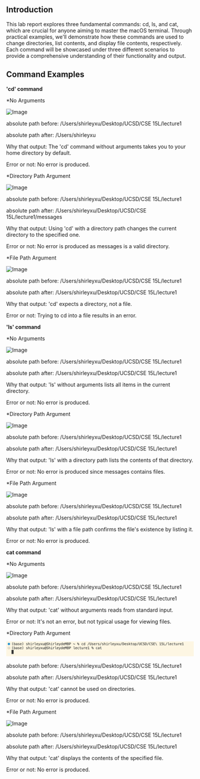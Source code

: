 ## Introduction
This lab report explores three fundamental commands: cd, ls, and cat, which are crucial for anyone aiming to master the macOS terminal. Through practical examples, we'll demonstrate how these commands are used to change directories, list contents, and display file contents, respectively. Each command will be showcased under three different scenarios to provide a comprehensive understanding of their functionality and output. 

## Command Examples
**'cd' command**

*No Arguments

![Image](cd1.jpg)

absolute path before: /Users/shirleyxu/Desktop/UCSD/CSE 15L/lecture1

absolute path after: /Users/shirleyxu

Why that output: The 'cd' command without arguments takes you to your home directory by default. 

Error or not: No error is produced.


*Directory Path Argument

![Image](cd2.jpg)

absolute path before: /Users/shirleyxu/Desktop/UCSD/CSE 15L/lecture1

absolute path after: /Users/shirleyxu/Desktop/UCSD/CSE 15L/lecture1/messages

Why that output: Using 'cd' with a directory path changes the current directory to the specified one. 

Error or not: No error is produced as messages is a valid directory.


*File Path Argument

![Image](cd3.jpg)

absolute path before: /Users/shirleyxu/Desktop/UCSD/CSE 15L/lecture1

absolute path after: /Users/shirleyxu/Desktop/UCSD/CSE 15L/lecture1

Why that output:  'cd' expects a directory, not a file. 

Error or not: Trying to cd into a file results in an error.



**'ls' command**

*No Arguments

![Image](ls1.jpg)

absolute path before: /Users/shirleyxu/Desktop/UCSD/CSE 15L/lecture1

absolute path after: /Users/shirleyxu/Desktop/UCSD/CSE 15L/lecture1

Why that output: 'ls' without arguments lists all items in the current directory.

Error or not:  No error is produced.


*Directory Path Argument

![Image](ls2.jpg)

absolute path before: /Users/shirleyxu/Desktop/UCSD/CSE 15L/lecture1

absolute path after: /Users/shirleyxu/Desktop/UCSD/CSE 15L/lecture1

Why that output: 'ls' with a directory path lists the contents of that directory. 

Error or not: No error is produced since messages contains files.


*File Path Argument

![Image](ls3.jpg)

absolute path before: /Users/shirleyxu/Desktop/UCSD/CSE 15L/lecture1

absolute path after: /Users/shirleyxu/Desktop/UCSD/CSE 15L/lecture1

Why that output: 'ls' with a file path confirms the file's existence by listing it. 

Error or not: No error is produced.


**cat command**

*No Arguments

![Image](cat1.jpg)

absolute path before: /Users/shirleyxu/Desktop/UCSD/CSE 15L/lecture1

absolute path after: /Users/shirleyxu/Desktop/UCSD/CSE 15L/lecture1

Why that output: 'cat' without arguments reads from standard input. 

Error or not: It's not an error, but not typical usage for viewing files.


*Directory Path Argument

![Image](https://github.com/furyhorn/cse15l-lab-reports/blob/main/cat1.png)

absolute path before: /Users/shirleyxu/Desktop/UCSD/CSE 15L/lecture1

absolute path after: /Users/shirleyxu/Desktop/UCSD/CSE 15L/lecture1

Why that output: 'cat' cannot be used on directories.

Error or not: No error is produced.


*File Path Argument

![Image](cat3.jpg)

absolute path before: /Users/shirleyxu/Desktop/UCSD/CSE 15L/lecture1

absolute path after: /Users/shirleyxu/Desktop/UCSD/CSE 15L/lecture1

Why that output: 'cat' displays the contents of the specified file. 

Error or not: No error is produced.
